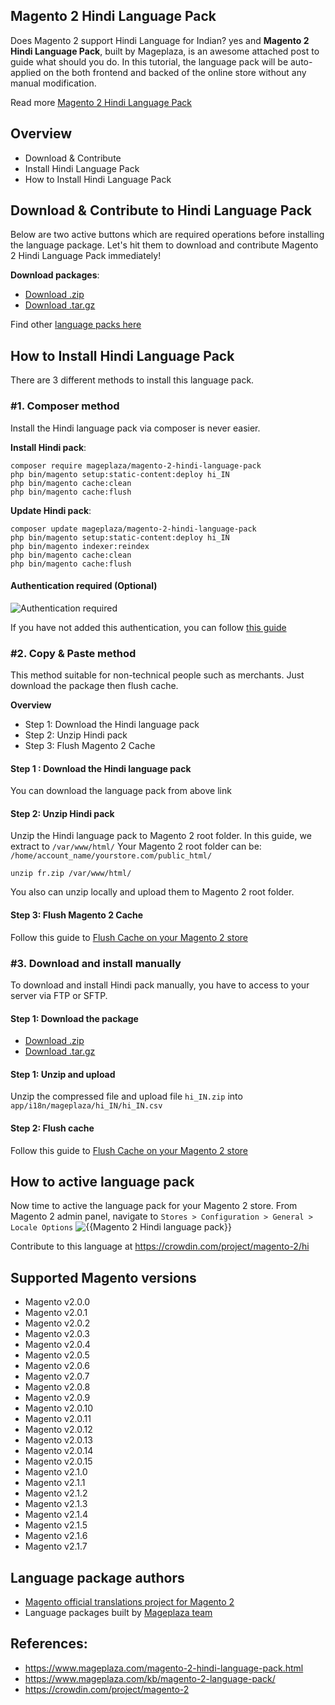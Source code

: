 ## Magento 2 Hindi Language Pack

Does Magento 2 support Hindi Language for Indian? yes and **Magento 2 Hindi Language Pack**, built by Mageplaza, is an awesome attached post to guide what should you do. In this tutorial, the language pack will be auto-applied on the both frontend and backed of the online store without any manual modification.

Read more [Magento 2 Hindi Language Pack](https://www.mageplaza.com/magento-2-hindi-language-pack.html)


## Overview

- Download & Contribute
- Install Hindi Language Pack
- How to Install Hindi Language Pack

## Download & Contribute to Hindi Language Pack

Below are two active buttons which are required operations before installing the language package. Let's hit them to download and contribute Magento 2 Hindi Language Pack immediately!

**Download packages**:

- [Download .zip](https://github.com/mageplaza/magento-2-hindi-language-pack/archive/master.zip)
- [Download .tar.gz](https://github.com/mageplaza/magento-2-hindi-language-pack/tarball/master)


Find other [language packs here]({https://www.mageplaza.com/kb/magento-2-language-pack/)

## How to Install Hindi Language Pack

There are 3 different methods to install this language pack.

### #1. Composer method
Install the Hindi language pack via composer is never easier.

**Install Hindi pack**:

```
composer require mageplaza/magento-2-hindi-language-pack
php bin/magento setup:static-content:deploy hi_IN
php bin/magento cache:clean
php bin/magento cache:flush

```


**Update  Hindi pack**:

```
composer update mageplaza/magento-2-hindi-language-pack
php bin/magento setup:static-content:deploy hi_IN
php bin/magento indexer:reindex
php bin/magento cache:clean
php bin/magento cache:flush

```

#### Authentication required (Optional)

![Authentication required](https://cdn.mageplaza.com/media/general/dmryiPk.png)

If you have not added this authentication, you can follow [this guide](http://devdocs.magento.com/guides/v2.0/install-gde/prereq/connect-auth.html)


### #2. Copy & Paste method

This method suitable for non-technical people such as merchants. Just download the package then flush cache.

**Overview**

- Step 1: Download the Hindi language pack
- Step 2: Unzip Hindi pack
- Step 3: Flush Magento 2 Cache

#### Step 1 : Download the Hindi language pack

You can download the language pack from above link

#### Step 2: Unzip Hindi pack

Unzip the Hindi language pack to Magento 2 root folder. In this guide, we extract to `/var/www/html/`
Your Magento 2 root folder can be: `/home/account_name/yourstore.com/public_html/`

```
unzip fr.zip /var/www/html/
```

You also can unzip locally and upload them to Magento 2 root folder.

#### Step 3: Flush Magento 2 Cache

Follow this guide to [Flush Cache on your Magento 2 store](https://www.mageplaza.com/kb/how-flush-enable-disable-cache.html)


### #3. Download and install manually

To download and install Hindi pack manually, you have to access to your server via FTP or SFTP.

#### Step 1: Download the package

- [Download .zip](https://github.com/mageplaza/magento-2-hindi-language-pack/archive/master.zip)
- [Download .tar.gz](https://github.com/mageplaza/magento-2-hindi-language-pack/tarball/master)

#### Step 1: Unzip and upload

Unzip the compressed file and upload file `hi_IN.zip` into `app/i18n/mageplaza/hi_IN/hi_IN.csv`

#### Step 2: Flush cache

Follow this guide to [Flush Cache on your Magento 2 store](https://www.mageplaza.com/kb/how-flush-enable-disable-cache.html)


## How to active language pack

Now time to active the language pack for your Magento 2 store. From Magento 2 admin panel, navigate to `Stores > Configuration > General > Locale Options`
![{{Magento 2 Hindi language pack}}](https://cdn.mageplaza.com/media/general/aPSUA0l.png)


<!-- ## Translation process of Hindi Language Pack
![process](http://progressed.io/bar/80) -->

Contribute to this language at https://crowdin.com/project/magento-2/hi

## Supported Magento versions

- Magento v2.0.0
- Magento v2.0.1
- Magento v2.0.2
- Magento v2.0.3
- Magento v2.0.4
- Magento v2.0.5
- Magento v2.0.6
- Magento v2.0.7
- Magento v2.0.8
- Magento v2.0.9
- Magento v2.0.10
- Magento v2.0.11
- Magento v2.0.12
- Magento v2.0.13
- Magento v2.0.14
- Magento v2.0.15
- Magento v2.1.0
- Magento v2.1.1
- Magento v2.1.2
- Magento v2.1.3
- Magento v2.1.4
- Magento v2.1.5
- Magento v2.1.6
- Magento v2.1.7



## Language package authors

- [Magento official translations project for Magento 2](https://crowdin.com/project/magento-2)
- Language packages built by [Mageplaza team](https://www.mageplaza.com/)


## References:

- https://www.mageplaza.com/magento-2-hindi-language-pack.html
- https://www.mageplaza.com/kb/magento-2-language-pack/
- https://crowdin.com/project/magento-2